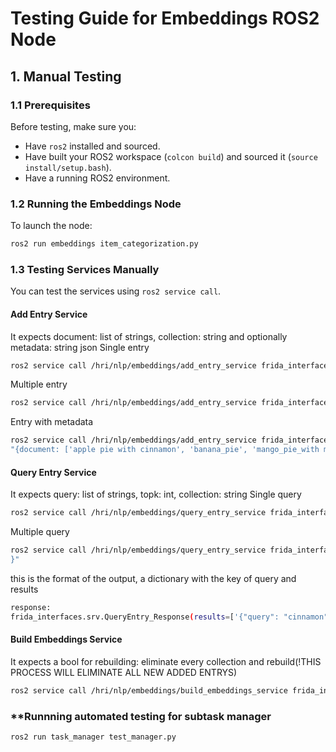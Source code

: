 # Testing Guide for Embeddings ROS2 Node


## 1. Manual Testing

### **1.1 Prerequisites**
Before testing, make sure you:
- Have `ros2` installed and sourced.
- Have built your ROS2 workspace (`colcon build`) and sourced it (`source install/setup.bash`).
- Have a running ROS2 environment.

### **1.2 Running the Embeddings Node**
To launch the node:
```bash
ros2 run embeddings item_categorization.py
```
### **1.3 Testing Services Manually**
You can test the services using `ros2 service call`.

#### **Add Entry Service**
It expects document: list of strings, collection: string and optionally metadata: string json
Single entry
```bash
ros2 service call /hri/nlp/embeddings/add_entry_service frida_interfaces/srv/AddEntry "{document: ['rotten_potatoes'], collection: 'items'}"
```
Multiple entry
```bash
ros2 service call /hri/nlp/embeddings/add_entry_service frida_interfaces/srv/AddEntry "{document: ['rotten_tomatoes', 'apple_pie', 'banana_bread'], collection: 'items'}"

```
Entry with metadata
```bash
ros2 service call /hri/nlp/embeddings/add_entry_service frida_interfaces/srv/AddEntry \
"{document: ['apple pie with cinnamon', 'banana_pie', 'mango_pie_with milk'], metadata: '[{\"price\": \"500\"}, {\"price\": \"400\"}, {\"price\": \"450\"}]', collection: 'items'}"
```

#### **Query Entry Service**
It expects query: list of strings, topk: int, collection: string 
Single query
```bash
ros2 service call /hri/nlp/embeddings/query_entry_service frida_interfaces/srv/QueryEntry "{query: ['potatoes'], topk: 5, collection: 'items'}"
```
Multiple query
```bash
ros2 service call /hri/nlp/embeddings/query_entry_service frida_interfaces/srv/QueryEntry "{query: ['cinnamon','apple','candy'], topk: 5, collection: 'items'
}"
```
this is the format of the output, a dictionary with the key of query and results
```bash
response:
frida_interfaces.srv.QueryEntry_Response(results=['{"query": "cinnamon", "results": ["apple pie with cinnamon", "apple pie with cinnamon", "apple pie with cinnamon", "cocacola", "cocacola"]}', '{"query": "apple", "results": ["apple", "apple", "apple", "pear", "pear"]}', '{"query": "candy", "results": ["cereal_box", "cereal_box", "cereal_box", "cocacola", "cocacola"]}'], success=True, message='Query successful')
```
#### **Build Embeddings Service**
It expects a bool for rebuilding: eliminate every collection and rebuild(!THIS PROCESS WILL ELIMINATE ALL NEW ADDED ENTRYS)
```bash
ros2 service call /hri/nlp/embeddings/build_embeddings_service frida_interfaces/srv/BuildEmbeddings "{rebuild: true}"
```
### **Runnning automated testing for subtask manager
```bash
ros2 run task_manager test_manager.py 
```
